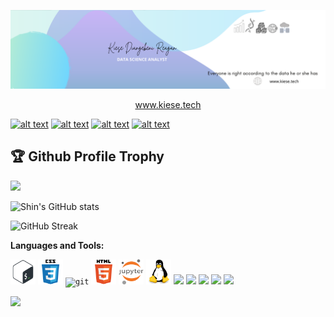 
![](cover.png)


<a href="https://kiese.tech/"> <P align="center">www.kiese.tech</P></a>



[![alt text][1.1]][1]
[![alt text][2.1]][2]
[![alt text][3.1]][3]
[![alt text][4.1]][4]

[1.1]: https://i.imgur.com/oFsAcMx.png (facebook icon with padding)
[2.1]: https://i.imgur.com/YCdR3o9.png (twitter icon with padding)
[3.1]: https://i.imgur.com/5BWvIrF.png (github icon with padding)
[4.1]: https://i.imgur.com/UA7Oh6z.png (medium icon with padding)
[5.1]: https://imgur.com/gallery/KzIH14p.png

[1]: http://www.facebook.com/reagan.kiese.37
[2]: https://twitter.com/ReaganKiese
[3]: https://github.com/Rekidiang2
[4]: https://medium.com/@rkddatas
[5]: https://kiese.tech/

<h2>🏆 Github Profile Trophy</h2>
<img width=800 src="https://github-profile-trophy.vercel.app/?username=Rekidiang2&column=9&theme=gruvbox&no-frame=true"/>

![Shin's GitHub stats](https://github-readme-stats.vercel.app/api?username=Rekidiang2&show_icons=true&theme=tokyonight)

![GitHub Streak](https://github-readme-streak-stats.herokuapp.com?user=Rekidiang2&theme=neon-palenight&hide_border=true)

**Languages and Tools:**  

<code><img src="https://raw.githubusercontent.com/devicons/devicon/master/icons/bash/bash-original.svg" alt="bash" width="40" height="40"/></code>
<code><img src="https://raw.githubusercontent.com/devicons/devicon/master/icons/css3/css3-original-wordmark.svg" alt="css3" width="40" height="40"/></code>
<code><img src="https://www.vectorlogo.zone/logos/git-scm/git-scm-icon.svg" alt="git" width="40" height="40"/></code>
<code><img src="https://raw.githubusercontent.com/devicons/devicon/master/icons/html5/html5-original-wordmark.svg" alt="html5" width="40" height="40"/></code>
<code><img src="https://raw.githubusercontent.com/devicons/devicon/master/icons/jupyter/jupyter-original-wordmark.svg" alt="Jupyter" width="40" height="40"/></code>
<code><img src="https://raw.githubusercontent.com/devicons/devicon/master/icons/linux/linux-original.svg" alt="linux" width="40" height="40"/></code>
<code><img height="40" src="https://raw.githubusercontent.com/shinokada/shinokada/master/assets/python.png"></code>
<code><img height="40" src="https://raw.githubusercontent.com/shinokada/shinokada/master/assets/javascript.png"></code>
<code><img height="40" src="https://raw.githubusercontent.com/shinokada/shinokada/master/assets/php.png"></code>
<code><img height="40" src="https://raw.githubusercontent.com/shinokada/shinokada/master/assets/visual-studio-code.png"></code>
<code><img height="40" src="https://raw.githubusercontent.com/shinokada/shinokada/master/assets/vim.png"></code>  

![](https://komarev.com/ghpvc/?username=Rekidiang2)
